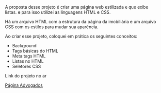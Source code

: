 <p>A proposta desse projeto é criar uma página web estilizada e que exibe listas. e para isso utilizei as linguagens HTML e CSS.</p>

<p>Há um arquivo HTML com a estrutura da página da imobiliária e um arquivo CSS com os estilos para mudar sua aparência.</p>

<p>Ao criar esse projeto, coloquei em prática os seguintes conceitos:</p>

<ul>
  <li>Background</li>
  <li>Tags básicas do HTML</li>
  <li>Meta tags HTML</li>
  <li>Listas no HTML</li>
  <li>Seletores CSS</li>
</ul>

<p>Link do projeto no ar</p>
<a href="https://diegocoutinho.com.br/projetos/advogado/">Página Advogados</a>
